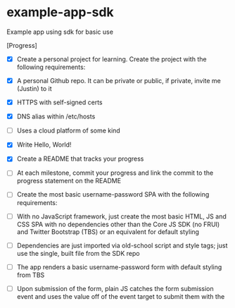 # example-app-sdk
Example app using sdk for basic use

[Progress]
- [x] Create a personal project for learning. Create the project with the following requirements:
- [x] A personal Github repo. It can be private or public, if private, invite me (Justin) to it
- [x] HTTPS with self-signed certs
- [x] DNS alias within /etc/hosts
- [ ] Uses a cloud platform of some kind
- [x] Write Hello, World!
- [x] Create a README that tracks your progress

- [ ] At each milestone, commit your progress and link the commit to the progress statement on the README
- [ ] Create the most basic username-password SPA with the following requirements:
- [ ] With no JavaScript framework, just create the most basic HTML, JS and CSS SPA with no dependencies other than the Core JS SDK (no FRUI) and Twitter Bootstrap (TBS) or an equivalent for default styling
- [ ] Dependencies are just imported via old-school script and style tags; just use the single, built file from the SDK repo
- [ ] The app renders a basic username-password form with default styling from TBS
- [ ] Upon submission of the form, plain JS catches the form submission event and uses the value off of the event target to submit them with the SDK's FRAuth to AM.

- [ ] Handles a success or failure of login, rendering some kind of basic message to user
- [ ] Once logged in, display a functional logout button that uses the SessionManager to logout the user
- [ ] Once logged out, display the same login form from above
 
- [ ] Add an OAuth flow to the basic username-password from above:
- [ ] After successful login, use the SDK's getTokens to call an OAuth client to get access token and id token
- [ ] After getting tokens, use the SDK's getUserInfo to call the userinfo endpoint
- [ ] Render user info to screen
- [ ] Using the logout button from the previous task, refactor to use FRUser to logout both session and OAuth tokens

